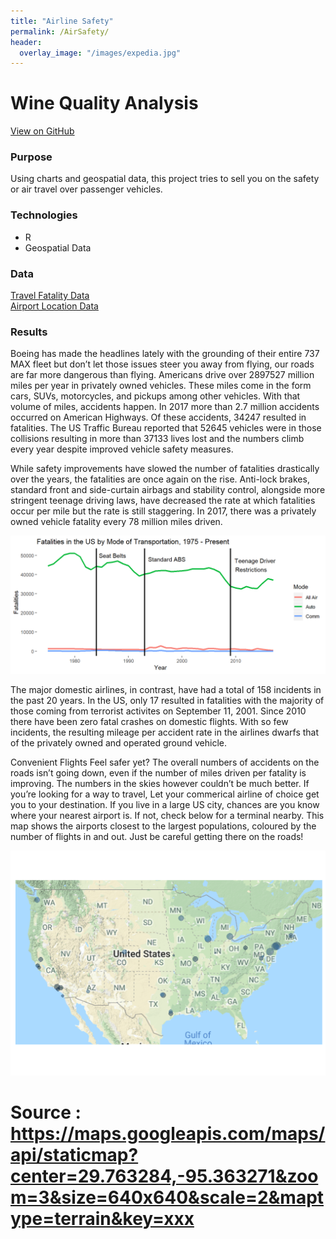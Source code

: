 ```yaml
---
title: "Airline Safety"
permalink: /AirSafety/
header:
  overlay_image: "/images/expedia.jpg"
---
```

# Wine Quality Analysis
[View on GitHub](https://github.com/midumass/DSC-640/tree/master/4.3) 

### Purpose
Using charts and geospatial data, this project tries to sell you on the safety or air travel over passenger vehicles.

### Technologies
* R
* Geospatial Data

### Data
[Travel Fatality Data](https://github.com/midumass/DSC-640/blob/master/4.3/fatalities_miles.xlsx)   
[Airport Location Data](https://github.com/midumass/DSC-640/blob/master/4.3/airports.csv)

### Results
Boeing has made the headlines lately with the grounding of their entire 737 MAX fleet but don’t let those issues steer you away from flying, our roads are far more dangerous than flying. Americans drive over 2897527 million miles per year in privately owned vehicles. These miles come in the form cars, SUVs, motorcycles, and pickups among other vehicles. With that volume of miles, accidents happen. In 2017 more than 2.7 million accidents occurred on American Highways. Of these accidents, 34247 resulted in fatalities. The US Traffic Bureau reported that 52645 vehicles were in those collisions resulting in more than 37133 lives lost and the numbers climb every year despite improved vehicle safety measures.

While safety improvements have slowed the number of fatalities drastically over the years, the fatalities are once again on the rise. Anti-lock brakes, standard front and side-curtain airbags and stability control, alongside more stringent teenage driving laws, have decreased the rate at which fatalities occur per mile but the rate is still staggering. In 2017, there was a privately owned vehicle fatality every 78 million miles driven.

![Airline vs Passenger Fatalities](images/DSC-640/safety.png)

The major domestic airlines, in contrast, have had a total of 158 incidents in the past 20 years. In the US, only 17 resulted in fatalities with the majority of those coming from terrorist activites on September 11, 2001. Since 2010 there have been zero fatal crashes on domestic flights. With so few incidents, the resulting mileage per accident rate in the airlines dwarfs that of the privately owned and operated ground vehicle.

Convenient Flights
Feel safer yet? The overall numbers of accidents on the roads isn’t going down, even if the number of miles driven per fatality is improving. The numbers in the skies however couldn’t be much better. If you’re looking for a way to travel, Let your commerical airline of choice get you to your destination. If you live in a large US city, chances are you know where your nearest airport is. If not, check below for a terminal nearby. This map shows the airports closest to the largest populations, coloured by the number of flights in and out. Just be careful getting there on the roads!

![Airport Locations](images/DSC-640/maps.png)

# Source : https://maps.googleapis.com/maps/api/staticmap?center=29.763284,-95.363271&zoom=3&size=640x640&scale=2&maptype=terrain&key=xxx